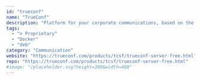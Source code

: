 ```yaml
---
id: "trueconf"
name: "TrueConf"
description: "Platform for your corporate communications, based on the advanced architecture, with support for UltraHD video conferencing, built-in messenger with personal and group chats, and a free version for up to 1,000 users."
tags:
  - "⊘ Proprietary"
  - "Docker"
  - "deb"
category: "Communication"
website: "https://trueconf.com/products/tcsf/trueconf-server-free.html"
repo: "https://trueconf.com/products/tcsf/trueconf-server-free.html"
#image: "/placeholder.svg?height=300&width=400"
---
```


